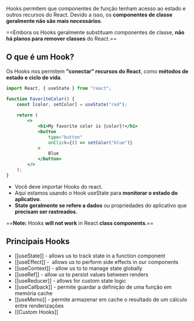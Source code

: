 Hooks permitem que componentes de função tenham acesso ao estado e outros recursos do React. Devido a isso, os **componentes de classe geralmente não são mais necessários**.

==Embora os Hooks geralmente substituam componentes de classe, **não há planos para remover classes** do React.==
## O que é um Hook?
Os Hooks nos permitem **"conectar" recursos do React**, como **métodos de estado e ciclo de vida**.
```jsx
import React, { useState } from "react";

function FavoriteColor() {
	const [color, setColor] = useState("red");
	
	return (
		<>
			<h1>My favorite color is {color}!</h1>
			<button
				type="button"
				onClick={() => setColor("blue")}
			>
				Blue
			</button>
		</>
	);
}
```

- Você deve importar Hooks do react.
- Aqui estamos usando o Hook useState para **monitorar o estado do aplicativo**.
- **State geralmente se refere a dados** ou propriedades do aplicativo que **precisam ser rastreados.**

==**Note:** Hooks **will not work** in React **class components**.==
## Principais Hooks
- [[useState]] - allows us to track state in a function component
- [[useEffect]] -  allows us to perform side effects in our components
- [[useContext]] - allow us to to manage state globally
- [[useRef]] - allow us to persist values between renders
- [[useReducer]] - allows for custom state logic
- [[useCallback]] - permite guardar a definição de uma função em memória cache
- [[useMemo]] - permite armazenar em cache o resultado de um cálculo entre renderizações
- [[Custom Hooks]]
